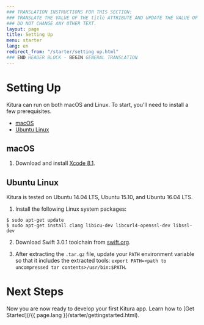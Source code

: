 ```yaml
---
### TRANSLATION INSTRUCTIONS FOR THIS SECTION:
### TRANSLATE THE VALUE OF THE title ATTRIBUTE AND UPDATE THE VALUE OF THE lang ATTRIBUTE. 
### DO NOT CHANGE ANY OTHER TEXT. 
layout: page
title: Setting Up
menu: starter
lang: en
redirect_from: "/starter/setting up.html"
### END HEADER BLOCK - BEGIN GENERAL TRANSLATION
---
```


# Setting Up

Kitura can run on both macOS and Linux. To start, you'll need to install a few prerequisites.

* [macOS](#macos)
* [Ubuntu Linux](#ubuntu-linux)

## macOS

1. Download and install [Xcode 8.1](https://developer.apple.com/download/).

## Ubuntu Linux

Kitura is tested on Ubuntu 14.04 LTS, Ubuntu 15.10, and Ubuntu 16.04 LTS.

1. Install the following Linux system packages:

```
$ sudo apt-get update
$ sudo apt-get install clang libicu-dev libcurl4-openssl-dev libssl-dev
```

2. Download Swift 3.0.1 toolchain from [swift.org](https://swift.org/download/).

3. After extracting the `.tar.gz` file, update your `PATH` environment variable so that it includes the extracted tools: `export PATH=<path to uncompressed tar contents>/usr/bin:$PATH`.

# Next Steps

Now you are now ready to develop your first Kitura app. Learn how to [Get Started](/{{ page.lang }}/starter/gettingstarted.html).

